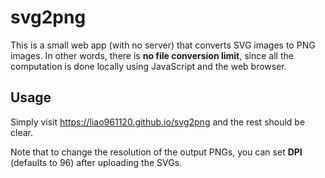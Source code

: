 # svg2png

This is a small web app (with no server) that converts SVG images to PNG images. In other words, there is **no file conversion limit**, since all the computation is done locally using JavaScript and the web browser.

## Usage

Simply visit <https://liao961120.github.io/svg2png> and the rest should be clear.

Note that to change the resolution of the output PNGs, you can set **DPI** (defaults to 96) after uploading the SVGs.

